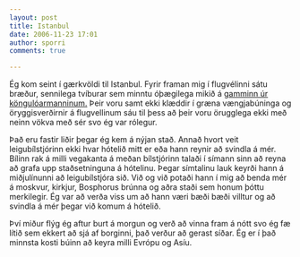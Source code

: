 ```yaml
---
layout: post
title: Istanbul
date: 2006-11-23 17:01
author: sporri
comments: true

---
```

Ég kom seint í gærkvöldi til Istanbul. Fyrir framan mig í flugvélinni sátu bræður, sennilega tvíburar sem minntu óþægilega mikið á <a href="http://www.marveldirectory.com/pictures/individuals/v_1d/vulture.gif" target="_new">gamminn úr köngulóarmanninum.</a> Þeir voru samt ekki klæddir í græna vængjabúninga og öryggisverðirnir á flugvellinum sáu til þess að þeir voru örugglega ekki með neinn vökva með sér svo ég var rólegur.

Það eru fastir liðir þegar ég kem á nýjan stað. Annað hvort veit leigubílstjórinn ekki hvar hótelið mitt er eða hann reynir að svindla á mér. Bílinn rak á milli vegakanta á meðan bílstjórinn talaði í símann sinn að reyna að grafa upp staðsetninguna á hótelinu. Þegar símtalinu lauk keyrði hann á miðjulínunni að leigubílstjóra sið. Við og við potaði hann í mig að benda mér á moskvur, kirkjur, Bosphorus brúnna og aðra staði sem honum þóttu merkilegir. Ég var að verða viss um að hann væri bæði bæði villtur og að svindla á mér þegar við komum á hótelið.

Því miður flýg ég aftur burt á morgun og verð að vinna fram á nótt svo ég fæ lítið sem ekkert að sjá af borginni, það verður að gerast síðar. Ég er í það minnsta kosti búinn að keyra milli Evrópu og Asíu.
